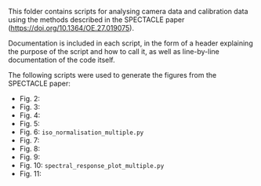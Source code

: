 This folder contains scripts for analysing camera data and calibration data using the methods described in the SPECTACLE paper (https://doi.org/10.1364/OE.27.019075).

Documentation is included in each script, in the form of a header explaining the purpose of the script and how to call it, as well as line-by-line documentation of the code itself.

The following scripts were used to generate the figures from the SPECTACLE paper:
* Fig.  2: 
* Fig.  3: 
* Fig.  4: 
* Fig.  5: 
* Fig.  6: `iso_normalisation_multiple.py`
* Fig.  7: 
* Fig.  8: 
* Fig.  9: 
* Fig. 10: `spectral_response_plot_multiple.py`
* Fig. 11: 
